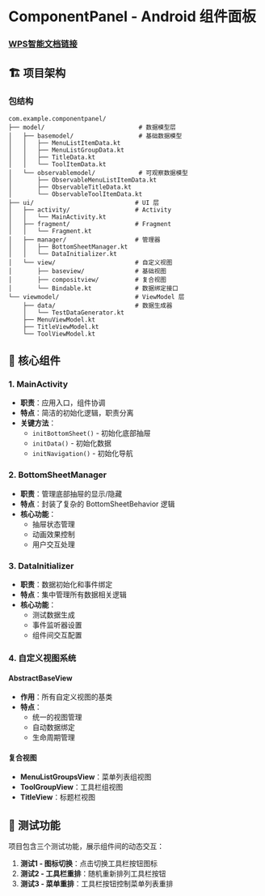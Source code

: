 # ComponentPanel - Android 组件面板
### [WPS智能文档链接](https://365.kdocs.cn/l/cndl2eKTGbA8?from=koa&reqtype=kdocs&startTime=1756969105583&createDirect=true&newFile=true)

## 🏗️ 项目架构

### 包结构

```
com.example.componentpanel/
├── model/                          # 数据模型层
│   ├── basemodel/                  # 基础数据模型
│   │   ├── MenuListItemData.kt
│   │   ├── MenuListGroupData.kt
│   │   ├── TitleData.kt
│   │   └── ToolItemData.kt
│   └── observablemodel/            # 可观察数据模型
│       ├── ObservableMenuListItemData.kt
│       ├── ObservableTitleData.kt
│       └── ObservableToolItemData.kt
├── ui/                            # UI 层
│   ├── activity/                  # Activity
│   │   └── MainActivity.kt
│   ├── fragment/                  # Fragment
│   │   └── Fragment.kt
│   ├── manager/                   # 管理器
│   │   ├── BottomSheetManager.kt
│   │   └── DataInitializer.kt
│   └── view/                      # 自定义视图
│       ├── baseview/              # 基础视图
│       ├── compositview/          # 复合视图
│       └── Bindable.kt            # 数据绑定接口
└── viewmodel/                     # ViewModel 层
    ├── data/                      # 数据生成器
    │   └── TestDataGenerator.kt
    ├── MenuViewModel.kt
    ├── TitleViewModel.kt
    └── ToolViewModel.kt
```

## 🔧 核心组件

### 1. MainActivity
- **职责**：应用入口，组件协调
- **特点**：简洁的初始化逻辑，职责分离
- **关键方法**：
  - `initBottomSheet()` - 初始化底部抽屉
  - `initData()` - 初始化数据
  - `initNavigation()` - 初始化导航

### 2. BottomSheetManager
- **职责**：管理底部抽屉的显示/隐藏
- **特点**：封装了复杂的 BottomSheetBehavior 逻辑
- **核心功能**：
  - 抽屉状态管理
  - 动画效果控制
  - 用户交互处理

### 3. DataInitializer
- **职责**：数据初始化和事件绑定
- **特点**：集中管理所有数据相关逻辑
- **核心功能**：
  - 测试数据生成
  - 事件监听器设置
  - 组件间交互配置

### 4. 自定义视图系统

#### AbstractBaseView
- **作用**：所有自定义视图的基类
- **特点**：
  - 统一的视图管理
  - 自动数据绑定
  - 生命周期管理

#### 复合视图
- **MenuListGroupsView**：菜单列表组视图
- **ToolGroupView**：工具栏组视图
- **TitleView**：标题栏视图

## 🧪 测试功能

项目包含三个测试功能，展示组件间的动态交互：

1. **测试1 - 图标切换**：点击切换工具栏按钮图标
2. **测试2 - 工具栏重排**：随机重新排列工具栏按钮
3. **测试3 - 菜单重排**：工具栏按钮控制菜单列表重排